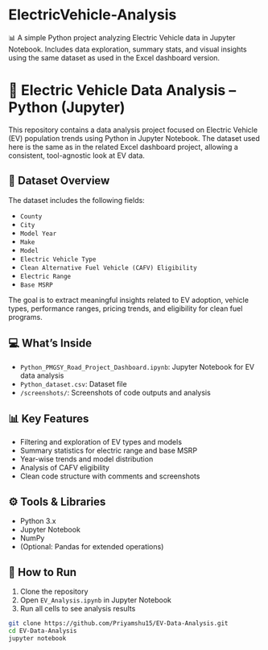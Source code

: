 # ElectricVehicle-Analysis
📊 A simple Python project analyzing Electric Vehicle data in Jupyter Notebook. Includes data exploration, summary stats, and visual insights using the same dataset as used in the Excel dashboard version.
# 🔋 Electric Vehicle Data Analysis – Python (Jupyter)

This repository contains a data analysis project focused on Electric Vehicle (EV) population trends using Python in Jupyter Notebook. The dataset used here is the same as in the related Excel dashboard project, allowing a consistent, tool-agnostic look at EV data.

## 📁 Dataset Overview

The dataset includes the following fields:

- `County`
- `City`
- `Model Year`
- `Make` 
- `Model` 
- `Electric Vehicle Type`
- `Clean Alternative Fuel Vehicle (CAFV) Eligibility`
- `Electric Range`
- `Base MSRP`  

The goal is to extract meaningful insights related to EV adoption, vehicle types, performance ranges, pricing trends, and eligibility for clean fuel programs.

## 💻 What’s Inside

- `Python_PMGSY_Road_Project_Dashboard.ipynb`: Jupyter Notebook for EV data analysis
- `Python_dataset.csv`: Dataset file
- `/screenshots/`: Screenshots of code outputs and analysis


## 📊 Key Features

- Filtering and exploration of EV types and models  
- Summary statistics for electric range and base MSRP  
- Year-wise trends and model distribution  
- Analysis of CAFV eligibility  
- Clean code structure with comments and screenshots

## ⚙️ Tools & Libraries

- Python 3.x  
- Jupyter Notebook  
- NumPy  
- (Optional: Pandas for extended operations)

## 🚀 How to Run

1. Clone the repository  
2. Open `EV_Analysis.ipynb` in Jupyter Notebook  
3. Run all cells to see analysis results

```bash
git clone https://github.com/Priyamshu15/EV-Data-Analysis.git
cd EV-Data-Analysis
jupyter notebook
